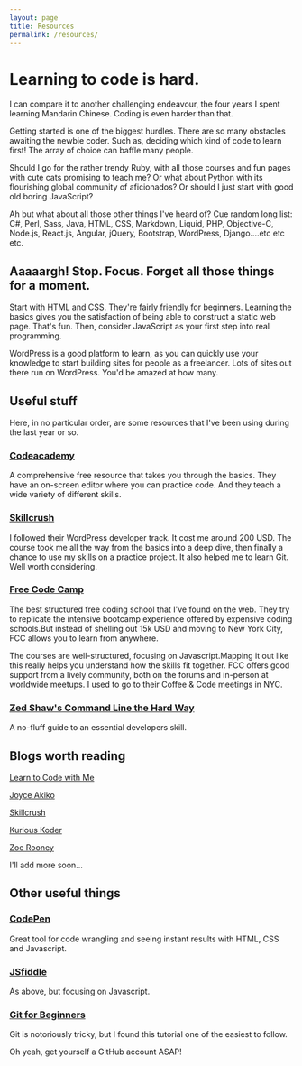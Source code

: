 ```yaml
---
layout: page
title: Resources
permalink: /resources/
---
```


# Learning to code is hard. 

I can compare it to another challenging endeavour, the four years I spent learning Mandarin Chinese. Coding is even harder than that. 

Getting started is one of the biggest hurdles. There are so many obstacles awaiting the newbie coder. Such as, deciding which kind of code to learn first! The array of choice can baffle many people. 

Should I go for the rather trendy Ruby, with all those courses and fun pages with cute cats promising to teach me? Or what about Python with its flourishing global community of aficionados? Or should I just start with good old boring JavaScript?  

Ah but what about all those other things I've heard of? Cue random long list: C#, Perl, Sass, Java, HTML, CSS, Markdown, Liquid, PHP, Objective-C, Node.js, React.js, Angular, jQuery, Bootstrap, WordPress, Django....etc etc etc. 

## Aaaaargh! Stop. Focus. Forget all those things for a moment.

Start with HTML and CSS. They're fairly friendly for beginners. Learning the basics gives you the satisfaction of being able to construct a static web page. That's fun. Then, consider JavaScript as your first step into real programming.

WordPress is a good platform to learn, as you can quickly use your knowledge to start building sites for people as a freelancer. Lots of sites out there run on WordPress. You'd be amazed at how many. 

## Useful stuff 

Here, in no particular order, are some resources that I've been using during the last year or so.

### [Codeacademy]("http://codeacademy.com")

A comprehensive free resource that takes you through the basics. They have an on-screen editor where you can practice code. And they teach a wide variety of different skills.

### [Skillcrush]("http://skillcrush.com")

I followed their WordPress developer track. It cost me around 200 USD. The course took me all the way from the basics into a deep dive, then finally a chance to use my skills on a practice project. It also helped me to learn Git. Well worth considering.

### [Free Code Camp]("http://freecodecamp.com")

The best structured free coding school that I've found on the web. They try to replicate the intensive bootcamp experience offered by expensive coding schools.But instead of shelling out 15k USD and moving to New York City, FCC allows you to learn from anywhere. 

The courses are well-structured, focusing on Javascript.Mapping it out like this really helps you understand how the skills fit together. FCC offers good support from a lively community, both on the forums and in-person at worldwide meetups. I used to go to their Coffee & Code meetings in NYC.

### [Zed Shaw's Command Line the Hard Way]("http://cli.learncodethehardway.org/book/")

A no-fluff guide to an essential developers skill.

## Blogs worth reading

[Learn to Code with Me]("http://learntocodewith.me/")

[Joyce Akiko]("http://www.joyceakiko.com/blog/")

[Skillcrush]("http://skillcrush.com/blog/")

[Kurious Koder]("http://kuriouskoder.com")

[Zoe Rooney]("http://zoerooney.com/")

I'll add more soon...

## Other useful things 

### [CodePen]("http://codepen.io")
Great tool for code wrangling and seeing instant results with HTML, CSS and Javascript.

### [JSfiddle]("http://jsfiddle.net")
As above, but focusing on Javascript.

### [Git for Beginners]("http://readwrite.com/2013/09/30/understanding-github-a-journey-for-beginners-part-1")

Git is notoriously tricky, but I found this tutorial one of the easiest to follow. 

Oh yeah, get yourself a GitHub account ASAP! 








